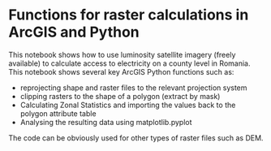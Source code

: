 # Functions for raster calculations in ArcGIS and Python

This notebook shows how to use luminosity satellite imagery (freely available) to calculate access to electricity on a county level in Romania.
This notebook shows several key ArcGIS Python functions such as:

- reprojecting shape and raster files to the relevant projection system
- clipping rasters to the shape of a polygon (extract by mask)
- Calculating Zonal Statistics and importing the values back to the polygon attribute table
- Analysing the resulting data using matplotlib.pyplot

The code can be obviously used for other types of raster files such as DEM.
